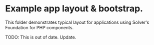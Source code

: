 Example app layout & bootstrap.
===============================

This folder demonstrates typical layout for applications using Solver's Foundation for PHP components.

TODO: This is out of date. Update.